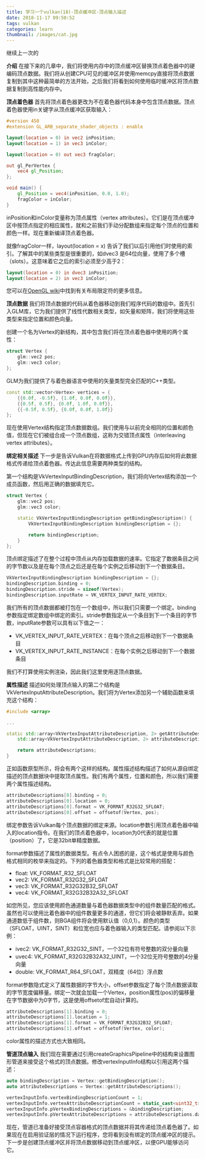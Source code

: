 ```yaml
---
title: 学习一个vulkan(18)-顶点缓冲区-顶点输入描述
date: 2018-11-17 09:50:52
tags: vulkan
categories: learn
thumbnail: /images/cat.jpg
---
```

继续上一次的
<!-- more -->
<b>介绍</b>
在接下来的几章中，我们将使用内存中的顶点缓冲区替换顶点着色器中的硬编码顶点数据。我们将从创建CPU可见的缓冲区并使用memcpy直接将顶点数据复制到其中这种最简单的方法开始，之后我们将看到如何使用临时缓冲区将顶点数据复制到高性能内存中。

<b>顶点着色器</b>
首先将顶点着色器更改为不在着色器代码本身中包含顶点数据。顶点着色器使用in关键字从顶点缓冲区获取输入：
```glsl
#version 450
#extension GL_ARB_separate_shader_objects : enable

layout(location = 0) in vec2 inPosition;
layout(location = 1) in vec3 inColor;

layout(location = 0) out vec3 fragColor;

out gl_PerVertex {
    vec4 gl_Position;
};

void main() {
    gl_Position = vec4(inPosition, 0.0, 1.0);
    fragColor = inColor;
}
```
inPosition和inColor变量称为顶点属性（vertex attributes）。它们是在顶点缓冲区中按顶点指定的相应属性，就和之前我们手动分配数组来指定每个顶点的位置和颜色一样。现在重新编译顶点着色器。

就像fragColor一样，layout(location = x) 告诉了我们以后引用他们时使用的索引。了解其中的某些类型是很重要的，如dvec3 是64位向量，使用了多个槽（slots）。这意味着它之后的索引必须至少高于2：
```glsl
layout(location = 0) in dvec3 inPosition;
layout(location = 2) in vec3 inColor;
```
您可以在[OpenGL wiki](https://www.khronos.org/opengl/wiki/Layout_Qualifier_(GLSL))中找到有关布局限定符的更多信息。

<b>顶点数据</b>
我们将顶点数据的代码从着色器移动到我们程序代码的数组中。首先引入GLM库，它为我们提供了线性代数相关类型，如矢量和矩阵，我们将使用这些类型来指定位置和颜色向量。

创建一个名为Vertex的新结构，其中包含我们将在顶点着色器中使用的两个属性：
```cpp
struct Vertex {
    glm::vec2 pos;
    glm::vec3 color;
};
```
GLM为我们提供了与着色器语言中使用的矢量类型完全匹配的C++类型。
```cpp
const std::vector<Vertex> vertices = {
    {{0.0f, -0.5f}, {1.0f, 0.0f, 0.0f}},
    {{0.5f, 0.5f}, {0.0f, 1.0f, 0.0f}},
    {{-0.5f, 0.5f}, {0.0f, 0.0f, 1.0f}}
};
```
现在使用Vertex结构指定顶点数据数组。我们使用与以前完全相同的位置和颜色值，但现在它们被组合成一个顶点数组，这称为交错顶点属性（interleaving vertex attributes）。

<b>绑定相关描述</b>
下一步是告诉Vulkan在将数据格式上传到GPU内存后如何将此数据格式传递给顶点着色器。传达此信息需要两种类型的结构。

第一个结构是VkVertexInputBindingDescription，我们将向Vertex结构添加一个成员函数，然后用正确的数据填充它。
```cpp
struct Vertex {
    glm::vec2 pos;
    glm::vec3 color;

    static VkVertexInputBindingDescription getBindingDescription() {
        VkVertexInputBindingDescription bindingDescription = {};

        return bindingDescription;
    }
};
```
顶点绑定描述了在整个过程中顶点从内存加载数据的速率。它指定了数据条目之间的字节数以及是在每个顶点之后还是在每个实例之后移动到下一个数据条目。
```cpp
VkVertexInputBindingDescription bindingDescription = {};
bindingDescription.binding = 0;
bindingDescription.stride = sizeof(Vertex);
bindingDescription.inputRate = VK_VERTEX_INPUT_RATE_VERTEX;
```
我们所有的顶点数据都被打包在一个数组中，所以我们只需要一个绑定。binding参数指定绑定数组中绑定的索引。stride参数指定从一个条目到下一个条目的字节数，inputRate参数可以具有以下值之一：
* VK_VERTEX_INPUT_RATE_VERTEX：在每个顶点之后移动到下一个数据条目
* VK_VERTEX_INPUT_RATE_INSTANCE：在每个实例之后移动到下一个数据条目

我们不打算使用实例渲染，因此我们这里使用逐顶点数据。

<b>属性描述</b>
描述如何处理顶点输入的第二个结构是VkVertexInputAttributeDescription。我们将为Vertex添加另一个辅助函数来填充这个结构：
```cpp
#include <array>

...

static std::array<VkVertexInputAttributeDescription, 2> getAttributeDescriptions() {
    std::array<VkVertexInputAttributeDescription, 2> attributeDescriptions = {};

    return attributeDescriptions;
}
```
正如函数原型所示，将会有两个这样的结构。属性描述结构描述了如何从源自绑定描述的顶点数据块中提取顶点属性。我们有两个属性，位置和颜色，所以我们需要两个属性描述结构。
```cpp
attributeDescriptions[0].binding = 0;
attributeDescriptions[0].location = 0;
attributeDescriptions[0].format = VK_FORMAT_R32G32_SFLOAT;
attributeDescriptions[0].offset = offsetof(Vertex, pos);
```
绑定参数告诉Vulkan每个顶点数据的绑定来源。location参数引用顶点着色器中输入的location指令。在我们的顶点着色器中，location为0代表的就是位置（position）了，它是32bit单精度数据。

format参数描述了属性的数据类型。有点令人困惑的是，这个格式是使用与颜色格式相同的枚举来指定的。下列的着色器类型和格式是比较常用的搭配：
* float: VK_FORMAT_R32_SFLOAT
* vec2: VK_FORMAT_R32G32_SFLOAT
* vec3: VK_FORMAT_R32G32B32_SFLOAT
* vec4: VK_FORMAT_R32G32B32A32_SFLOAT

如您所见，您应该使用颜色通道数量与着色器数据类型中的组件数量匹配的格式。虽然也可以使用比着色器中的组件数量更多的通道，但它们将会被静默丢弃。如果通道数低于组件数，则BGA组件将会使用默认值（0,0,1）。颜色的类型（SFLOAT，UINT，SINT）和位宽也应与着色器输入的类型匹配。请参阅以下示例：
* ivec2: VK_FORMAT_R32G32_SINT，一个32位有符号整数的双分量向量
* uvec4: VK_FORMAT_R32G32B32A32_UINT，一个32位无符号整数的4分量向量
* double: VK_FORMAT_R64_SFLOAT，双精度（64位）浮点数

format参数隐式定义了属性数据的字节大小，offset参数指定了每个顶点数据读取的字节宽度偏移量。绑定一次就会加载一个Vertex，position属性(pos)的偏移量在字节数据中为0字节，这是使用offsetof宏自动计算的。
```cpp
attributeDescriptions[1].binding = 0;
attributeDescriptions[1].location = 1;
attributeDescriptions[1].format = VK_FORMAT_R32G32B32_SFLOAT;
attributeDescriptions[1].offset = offsetof(Vertex, color);
```
color属性的描述方式也大致相同。

<b>管道顶点输入</b>
我们现在需要通过引用createGraphicsPipeline中的结构来设置图形管道来接受这个格式的顶点数据。修改vertexInputInfo结构以引用这两个描述：
```cpp
auto bindingDescription = Vertex::getBindingDescription();
auto attributeDescriptions = Vertex::getAttributeDescriptions();

vertexInputInfo.vertexBindingDescriptionCount = 1;
vertexInputInfo.vertexAttributeDescriptionCount = static_cast<uint32_t>(attributeDescriptions.size());
vertexInputInfo.pVertexBindingDescriptions = &bindingDescription;
vertexInputInfo.pVertexAttributeDescriptions = attributeDescriptions.data();
```
现在，管道已准备好接受顶点容器格式的顶点数据并将其传递给顶点着色器了。如果现在在启用验证层的情况下运行程序，您将看到没有绑定的顶点缓冲区的提示。下一步是创建顶点缓冲区并将顶点数据移动到顶点缓冲区，以便GPU能够访问它。

























































































































































